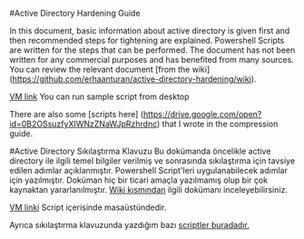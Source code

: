 #Active Directory Hardening Guide

In this document, basic information about active directory is given first and then recommended steps for tightening are explained. Powershell Scripts are written for the steps that can be performed. The document has not been written for any commercial purposes and has benefited from many sources. You can review the relevant document [from the wiki] (https://github.com/erhaanturan/active-directory-hardening/wiki).

[VM link](https://drive.google.com/open?id=0B2OSsuzfyXIWSTJMNU12MWJyRFE)
You can run sample script from desktop

There are also some [scripts here] (https://drive.google.com/open?id=0B2OSsuzfyXIWNzZNaWJpRzhrdnc) that I wrote in the compression guide.

#Active Directory Sıkılaştırma Klavuzu
Bu dokümanda öncelikle active directory ile ilgili temel bilgiler verilmiş ve sonrasında sıkılaştırma için tavsiye edilen adımlar açıklanmıştır. Powershell Script'leri uygulanabilecek adımlar için yazılmıştır. Doküman hiç bir ticari amaçla yazılmamış olup bir çok kaynaktan yararlanılmıştır. [Wiki kısmından](https://github.com/erhaanturan/active-directory-hardening/wiki) ilgili dokümanı inceleyebilirsiniz. 

[VM linki](https://drive.google.com/open?id=0B2OSsuzfyXIWSTJMNU12MWJyRFE)
Script içerisinde masaüstündedir.

Ayrıca sıkılaştırma klavuzunda yazdığım bazı [scriptler buradadır.](https://drive.google.com/open?id=0B2OSsuzfyXIWNzZNaWJpRzhrdnc)

